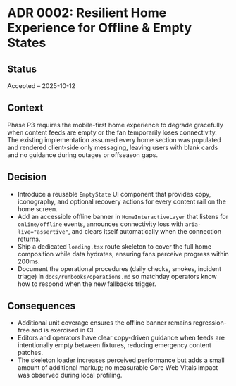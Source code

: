 # ADR 0002: Resilient Home Experience for Offline & Empty States

## Status
Accepted – 2025-10-12

## Context

Phase P3 requires the mobile-first home experience to degrade gracefully when content feeds are empty or the fan temporarily loses connectivity. The existing implementation assumed every home section was populated and rendered client-side only messaging, leaving users with blank cards and no guidance during outages or offseason gaps.

## Decision

- Introduce a reusable `EmptyState` UI component that provides copy, iconography, and optional recovery actions for every content rail on the home screen.
- Add an accessible offline banner in `HomeInteractiveLayer` that listens for `online/offline` events, announces connectivity loss with `aria-live="assertive"`, and clears itself automatically when the connection returns.
- Ship a dedicated `loading.tsx` route skeleton to cover the full home composition while data hydrates, ensuring fans perceive progress within 200ms.
- Document the operational procedures (daily checks, smokes, incident triage) in `docs/runbooks/operations.md` so matchday operators know how to respond when the new fallbacks trigger.

## Consequences

- Additional unit coverage ensures the offline banner remains regression-free and is exercised in CI.
- Editors and operators have clear copy-driven guidance when feeds are intentionally empty between fixtures, reducing emergency content patches.
- The skeleton loader increases perceived performance but adds a small amount of additional markup; no measurable Core Web Vitals impact was observed during local profiling.
